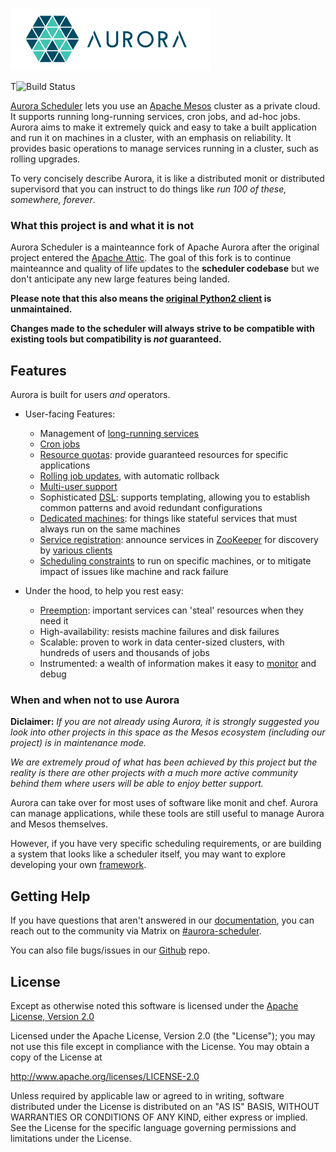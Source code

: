 ![Aurora Logo](docs/images/aurora_logo.png)

T![Build Status](https://github.com/aurora-scheduler/aurora/workflows/CI/badge.svg?branch=master)

[Aurora Scheduler](https://aurora-scheduler.github.io/) lets you use an [Apache Mesos](http://mesos.apache.org)
cluster as a private cloud. It supports running long-running services, cron jobs, and ad-hoc jobs.
Aurora aims to make it extremely quick and easy to take a built application and run it on machines
in a cluster, with an emphasis on reliability. It provides basic operations to manage services
running in a cluster, such as rolling upgrades.

To very concisely describe Aurora, it is like a distributed monit or distributed supervisord that
you can instruct to do things like _run 100 of these, somewhere, forever_.

### What this project is and what it is not
Aurora Scheduler is a mainteannce fork of Apache Aurora after the original project
entered the [Apache Attic](https://lists.apache.org/thread.html/reee926fceea75b7cc25110abb9deb3c41921c1585157a7f45c814419%40%3Cdev.aurora.apache.org%3E).
The goal of this fork is to continue mainteannce and  quality of life updates to the **scheduler codebase**
but we don't anticipate any new large features being landed.

**Please note that this also means the [original Python2 client](https://github.com/aurora-scheduler/client) is unmaintained.**

**Changes made to the scheduler will always strive to be compatible with existing tools but compatibility is _not_ guaranteed.**

## Features

Aurora is built for users _and_ operators.

* User-facing Features:
  - Management of [long-running services](docs/features/services.md)
  - [Cron jobs](docs/features/cron-jobs.md)
  - [Resource quotas](docs/features/multitenancy.md): provide guaranteed resources for specific
    applications
  - [Rolling job updates](docs/features/job-updates.md), with automatic rollback
  - [Multi-user support](docs/features/multitenancy.md)
  - Sophisticated [DSL](docs/reference/configuration-tutorial.md): supports templating, allowing you to
    establish common patterns and avoid redundant configurations
  - [Dedicated machines](docs/features/constraints.md#dedicated-attribute):
    for things like stateful services that must always run on the same machines
  - [Service registration](docs/features/service-discovery.md): announce services in
    [ZooKeeper](http://zookeeper.apache.org/) for discovery by [various clients](docs/additional-resources/tools.md)
  - [Scheduling constraints](docs/features/constraints.md)
    to run on specific machines, or to mitigate impact of issues like machine and rack failure

* Under the hood, to help you rest easy:
  - [Preemption](docs/features/multitenancy.md): important services can 'steal' resources when they need it
  - High-availability: resists machine failures and disk failures
  - Scalable: proven to work in data center-sized clusters, with hundreds of users and thousands of
    jobs
  - Instrumented: a wealth of information makes it easy to [monitor](docs/operations/monitoring.md)
    and debug

### When and when not to use Aurora
**Diclaimer:** _If you are not already using Aurora, it is strongly suggested you look into other projects
in this space as the Mesos ecosystem (including our project) is in maintenance mode._

_We are extremely proud of what has been achieved by this project but the reality is there are other
projects with a much more active community behind them where users will be able to enjoy better support._

Aurora can take over for most uses of software like monit and chef.  Aurora can manage applications,
while these tools are still useful to manage Aurora and Mesos themselves.

However, if you have very specific scheduling requirements, or are building a system that looks like a
scheduler itself, you may want to explore developing your own
[framework](http://mesos.apache.org/documentation/latest/app-framework-development-guide).


## Getting Help
If you have questions that aren't answered in our [documentation](https://aurora-scheduler.github.io/documentation/latest/),
you can reach out to the community via Matrix on [#aurora-scheduler](https://matrix.to/#/#aurora-scheduler:matrix.org).

You can also file bugs/issues in our [Github](https://github.com/aurora-scheduler/aurora/issues) repo.


## License
Except as otherwise noted this software is licensed under the
[Apache License, Version 2.0](http://www.apache.org/licenses/LICENSE-2.0.html)

Licensed under the Apache License, Version 2.0 (the "License");
you may not use this file except in compliance with the License.
You may obtain a copy of the License at

  http://www.apache.org/licenses/LICENSE-2.0

Unless required by applicable law or agreed to in writing, software
distributed under the License is distributed on an "AS IS" BASIS,
WITHOUT WARRANTIES OR CONDITIONS OF ANY KIND, either express or implied.
See the License for the specific language governing permissions and
limitations under the License.

